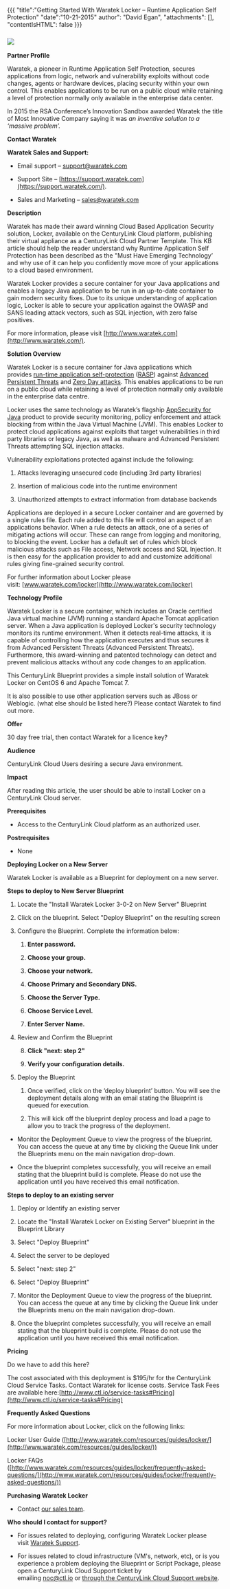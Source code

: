 {{{ "title":"Getting Started With Waratek Locker – Runtime Application Self Protection" "date":"10-21-2015" author": "David Egan", "attachments": [], "contentIsHTML": false }}}

### ![](http://cdn.aws.waratek.com/wp-content/themes/waratek/images/logo.png)

**Partner Profile**

Waratek, a pioneer in Runtime Application Self Protection, secures applications from logic, network and vulnerability exploits without code changes, agents or hardware devices, placing security within your own control. This enables applications to be run on a public cloud while retaining a level of protection normally only available in the enterprise data center.

In 2015 the RSA Conference’s Innovation Sandbox awarded Waratek the title of Most Innovative Company saying it was *an inventive solution to a ‘massive problem’.*

**Contact Waratek**

**Waratek Sales and Support:**

* Email support – [support@waratek.com](mailto:support@waratek.com)

* Support Site – [https://support.waratek.com](https://support.waratek.com/). 

* Sales and Marketing – [sales@waratek.com](mailto:sales@waratek.com)

**Description**

Waratek has made their award winning Cloud Based Application Security solution, Locker, available on the CenturyLink Cloud platform, publishing their virtual appliance as a CenturyLink Cloud Partner Template. This KB article should help the reader understand why Runtime Application Self Protection has been described as the "Must Have Emerging Technology’ and why use of it can help you confidently move more of your applications to a cloud based environment.

Waratek Locker provides a secure container for your Java applications and enables a legacy Java application to be run in an up-to-date container to gain modern security fixes. Due to its unique understanding of application logic, Locker is able to secure your application against the OWASP and SANS leading attack vectors, such as SQL injection, with zero false positives.

For more information, please visit [http://www.waratek.com](http://www.waratek.com/). 

**Solution Overview**

Waratek Locker is a secure container for Java applications which provides [run-time application self-protection](http://www.waratek.com/runtime-application-self-protection/) ([RASP](http://www.waratek.com/runtime-application-self-protection/)) against [Advanced Persistent Threats](http://www.waratek.com/solutions/threat-forensics/) and [Zero Day attacks](http://www.waratek.com/solutions/zero-day-malware/). This enables applications to be run on a public cloud while retaining a level of protection normally only available in the enterprise data centre.

Locker uses the same technology as Waratek’s flagship [AppSecurity for Java](http://www.waratek.com/products/appsecurity-for-java/) product to provide security monitoring, policy enforcement and attack blocking from within the Java Virtual Machine (JVM). This enables Locker to protect cloud applications against exploits that target vulnerabilities in third party libraries or legacy Java, as well as malware and Advanced Persistent Threats attempting SQL injection attacks.

Vulnerability exploitations protected against include the following:

1. Attacks leveraging unsecured code (including 3rd party libraries)

2. Insertion of malicious code into the runtime environment

3. Unauthorized attempts to extract information from database backends

Applications are deployed in a secure Locker container and are governed by a single rules file. Each rule added to this file will control an aspect of an applications behavior. When a rule detects an attack, one of a series of mitigating actions will occur. These can range from logging and monitoring, to blocking the event. Locker has a default set of rules which block malicious attacks such as File access, Network access and SQL Injection. It is then easy for the application provider to add and customize additional rules giving fine-grained security control.

For further information about Locker please visit: [www.waratek.com/locker](http://www.waratek.com/locker)

**Technology Profile**

Waratek Locker is a secure container, which includes an Oracle certified Java virtual machine (JVM) running a standard Apache Tomcat application server. When a Java application is deployed Locker's security technology monitors its runtime environment. When it detects real-time attacks, it is capable of controlling how the application executes and thus secures it from Advanced Persistent Threats (Advanced Persistent Threats). Furthermore, this award-winning and patented technology can detect and prevent malicious attacks without any code changes to an application. 

This CenturyLink Blueprint provides a simple install solution of Waratek Locker on CentOS 6 and Apache Tomcat 7.

It is also possible to use other application servers such as JBoss or Weblogic. (what else should be listed here?) Please contact Waratek to find out more. 

**Offer**

30 day free trial, then contact Waratek for a licence key?

**Audience**

CenturyLink Cloud Users desiring a secure Java environment.

**Impact**

After reading this article, the user should be able to install Locker on a CenturyLink Cloud server.

**Prerequisites**

* Access to the CenturyLink Cloud platform as an authorized user.

**Postrequisites**

* None

**Deploying Locker on a New Server**

Waratek Locker is available as a Blueprint for deployment on a new server.

**Steps to deploy to New Server Blueprint**

1. Locate the "Install Waratek Locker 3-0-2 on New Server" Blueprint

2. Click on the blueprint. Select "Deploy Blueprint" on the resulting screen

3. Configure the Blueprint. Complete the information below:

    1. **Enter password.**

    2. **Choose your group.**

    3. **Choose your network.**

    4. **Choose Primary and Secondary DNS.**

    5. **Choose the Server Type.**

    6. **Choose Service Level.**

    7. **Enter Server Name.**

4. Review and Confirm the Blueprint

    8. **Click "next: step 2"**

    9. **Verify your configuration details.**

5. Deploy the Blueprint

    1. Once verified, click on the ‘deploy blueprint’ button. You will see the deployment details along with an email stating the Blueprint is queued for execution.

    2. This will kick off the blueprint deploy process and load a page to allow you to track the progress of the deployment.

* Monitor the Deployment Queue to view the progress of the blueprint. You can access the queue at any time by clicking the Queue link under the Blueprints menu on the main navigation drop-down.

* Once the blueprint completes successfully, you will receive an email stating that the blueprint build is complete. Please do not use the application until you have received this email notification.

**Steps to deploy to an existing server**

1. Deploy or Identify an existing server

2. Locate the "Install Waratek Locker on Existing Server" blueprint in the Blueprint Library

3. Select "Deploy Blueprint"

4. Select the server to be deployed

5. Select "next: step 2"

6. Select "Deploy Blueprint"

7. Monitor the Deployment Queue to view the progress of the blueprint. You can access the queue at any time by clicking the Queue link under the Blueprints menu on the main navigation drop-down.

8. Once the blueprint completes successfully, you will receive an email stating that the blueprint build is complete. Please do not use the application until you have received this email notification.

**Pricing**

Do we have to add this here? 

The cost associated with this deployment is $195/hr for the CenturyLink Cloud Service Tasks. Contact Waratek for license costs. Service Task Fees are available here:[http://www.ctl.io/service-tasks#Pricing](http://www.ctl.io/service-tasks#Pricing)

**Frequently Asked Questions**

For more information about Locker, click on the following links: 

Locker User Guide ([http://www.waratek.com/resources/guides/locker/](http://www.waratek.com/resources/guides/locker/)) 

Locker FAQs ([http://www.waratek.com/resources/guides/locker/frequently-asked-questions/](http://www.waratek.com/resources/guides/locker/frequently-asked-questions/)) 

**Purchasing Waratek Locker**

* Contact [our sales team](mailto:sales@waratek.com).

**Who should I contact for support?**

* For issues related to deploying, configuring Waratek Locker please visit [Waratek Support](https://support.waratek.com/).

* For issues related to cloud infrastructure (VM's, network, etc), or is you experience a problem deploying the Blueprint or Script Package, please open a CenturyLink Cloud Support ticket by emailing [noc@ctl.io](mailto:noc@ctl.io) or [through the CenturyLink Cloud Support website](https://t3n.zendesk.com/tickets/new).

